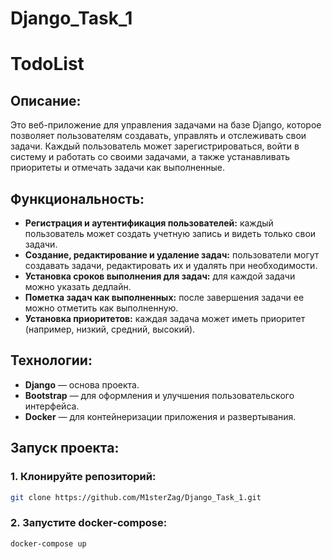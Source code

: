 # Django_Task_1

# TodoList

## Описание:
Это веб-приложение для управления задачами на базе Django, которое позволяет пользователям создавать, управлять и отслеживать свои задачи. Каждый пользователь может зарегистрироваться, войти в систему и работать со своими задачами, а также устанавливать приоритеты и отмечать задачи как выполненные.

## Функциональность:
- **Регистрация и аутентификация пользователей:** каждый пользователь может создать учетную запись и видеть только свои задачи.
- **Создание, редактирование и удаление задач:** пользователи могут создавать задачи, редактировать их и удалять при необходимости.
- **Установка сроков выполнения для задач:** для каждой задачи можно указать дедлайн.
- **Пометка задач как выполненных:** после завершения задачи ее можно отметить как выполненную.
- **Установка приоритетов:** каждая задача может иметь приоритет (например, низкий, средний, высокий).

## Технологии:
- **Django** — основа проекта.
- **Bootstrap** — для оформления и улучшения пользовательского интерфейса.
- **Docker** — для контейнеризации приложения и развертывания.

## Запуск проекта:

### 1. Клонируйте репозиторий:
```bash
git clone https://github.com/M1sterZag/Django_Task_1.git
```

### 2. Запустите docker-compose:
```bash
docker-compose up
```
